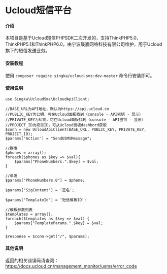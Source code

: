 # Ucloud短信平台

#### 介绍
本项目是基于Ucloud短信PHPSDK二次开发的，支持ThinkPHP5.0、ThinkPHP5.1和ThinkPHP6.0，由宁波晟嘉网络科技有限公司维护，用于Ucloud旗下的短信发送业务。

#### 安装教程

使用 `composer require singka/ucloud-sms:dev-master` 命令行安装即可。

#### 使用说明


```
use Singka\UcloudSms\UcloudApiClient;

//BASE_URL为API地址，默认为https://api.ucloud.cn
//PUBLIC_KEY为公钥，可在Ucloud面板找到（console - API密钥 - 显示）
//PRIVATE_KEY为私钥，可在Ucloud面板找到（console - API密钥 - 显示）
//PROJECT_ID为项目ID，可从Ucloud面板dashbord获取
$conn = new UcloudApiClient(BASE_URL, PUBLIC_KEY, PRIVATE_KEY, PROJECT_ID);
$params['Action'] = "SendUSMSMessage";

//群发
$phones = array();
foreach($phones as $key => $val){
    $params["PhoneNumbers.".$key] = $val;
}

//单发
$params["PhoneNumbers.0"] = $phone;

$params["SigContent"] = '签名';

$params["TemplateId"] = ’短信模板ID‘;

//模板参数列表
$templates = array();
foreach($templates as $key => $val) {
    $params["TemplateParams.".$key] = $val;
}

$response = $conn->get("/", $params);
```

#### 其他说明
返回的相关错误码请查阅：https://docs.ucloud.cn/management_monitor/usms/error_code